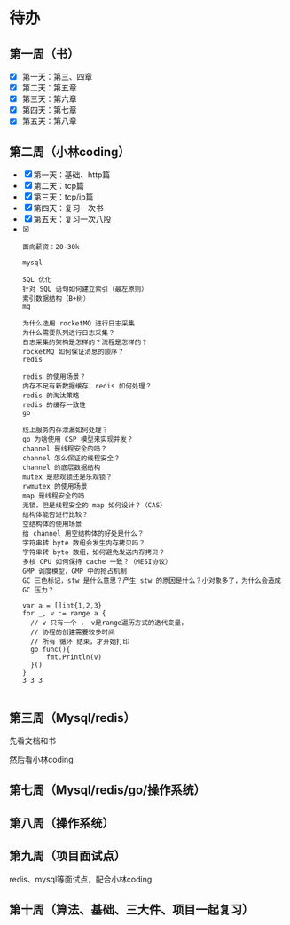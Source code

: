 # 待办

## 第一周（书）

- [x] 第一天：第三、四章
- [x] 第二天：第五章
- [x] 第三天：第六章
- [x] 第四天：第七章
- [x] 第五天：第八章

## 第二周（小林coding）

- [x] 第一天：基础、http篇
- [x] 第二天：tcp篇
- [x] 第三天：tcp/ip篇
- [x] 第四天：复习一次书
- [x] 第五天：复习一次八股
- [x] ```apl
  面向薪资：20-30k
  
  mysql
  
  SQL 优化
  针对 SQL 语句如何建立索引（最左原则）
  索引数据结构（B+树）
  mq
  
  为什么选用 rocketMQ 进行日志采集
  为什么需要队列进行日志采集？
  日志采集的架构是怎样的？流程是怎样的？
  rocketMQ 如何保证消息的顺序？
  redis
  
  redis 的使用场景？
  内存不足有新数据缓存，redis 如何处理？
  redis 的淘汰策略
  redis 的缓存一致性
  go
  
  线上服务内存泄漏如何处理？
  go 为啥使用 CSP 模型来实现并发？
  channel 是线程安全的吗？
  channel 怎么保证的线程安全？
  channel 的底层数据结构
  mutex 是悲观锁还是乐观锁？
  rwmutex 的使用场景
  map 是线程安全的吗
  无锁，但是线程安全的 map 如何设计？（CAS）
  结构体能否进行比较？
  空结构体的使用场景
  给 channel 用空结构体的好处是什么？
  字符串转 byte 数组会发生内存拷贝吗？
  字符串转 byte 数组，如何避免发送内存拷贝？
  多核 CPU 如何保持 cache 一致？（MESI协议）
  GMP 调度模型，GMP 中的抢占机制
  GC 三色标记，stw 是什么意思？产生 stw 的原因是什么？小对象多了，为什么会造成 GC 压力？
  
  var a = []int{1,2,3}
  for _, v := range a {
  	// v 只有一个 ， v是range遍历方式的迭代变量，
  	// 协程的创建需要较多时间
  	// 所有 循环 结束，才开始打印
  	go func(){
  		fmt.Println(v)
  	}()
  }
  3 3 3
  
  
  ```

## 第三周（Mysql/redis）

先看文档和书

然后看小林coding

## 第七周（Mysql/redis/go/操作系统）

## 第八周（操作系统）

## 第九周（项目面试点）

redis、mysql等面试点，配合小林coding

## 第十周（算法、基础、三大件、项目一起复习）



